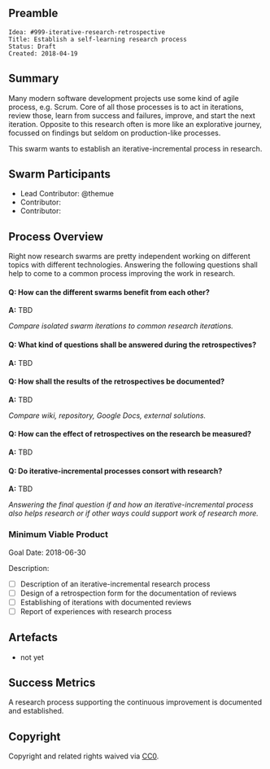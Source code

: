 ## Preamble

    Idea: #999-iterative-research-retrospective
    Title: Establish a self-learning research process
    Status: Draft
    Created: 2018-04-19

## Summary

Many modern software development projects use some kind of agile process, e.g. Scrum. Core 
of all those processes is to act in iterations, review those, learn from success and failures,
improve, and start the next iteration. Opposite to this research often is more like an
explorative journey, focussed on findings but seldom on production-like processes.

This swarm wants to establish an iterative-incremental process in research.

## Swarm Participants

- Lead Contributor: @themue
- Contributor:
- Contributor:

## Process Overview

Right now research swarms are pretty independent working on different topics with different
technologies. Answering the following questions shall help to come to a common process
improving the work in research.

#### Q: How can the different swarms benefit from each other?

**A:** TBD

*Compare isolated swarm iterations to common research iterations.*

#### Q: What kind of questions shall be answered during the retrospectives?

**A:** TBD

#### Q: How shall the results of the retrospectives be documented?

**A:** TBD

*Compare wiki, repository, Google Docs, external solutions.*

#### Q: How can the effect of retrospectives on the research be measured?

**A:** TBD

#### Q: Do iterative-incremental processes consort with research?

**A:** TBD

*Answering the final question if and how an iterative-incremental process also
helps research or if other ways could support work of research more.*

### Minimum Viable Product

Goal Date: 2018-06-30

Description:

- [ ] Description of an iterative-incremental research process
- [ ] Design of a retrospection form for the documentation of reviews
- [ ] Establishing of iterations with documented reviews
- [ ] Report of experiences with research process

## Artefacts

- not yet

## Success Metrics

A research process supporting the continuous improvement is documented and established.

## Copyright

Copyright and related rights waived via [CC0](https://creativecommons.org/publicdomain/zero/1.0/).

